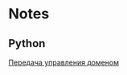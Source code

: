 # Notes

## Python
[Передача управления доменом](https://github.com/ofrsed/Notes/blob/main/Python/python_notes.md)
